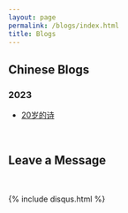 ```yaml
---
layout: page
permalink: /blogs/index.html
title: Blogs
---
```


## Chinese Blogs

### 2023

- [20岁的诗](https://yuhuyang.com/blogs/20poems)

<br>

## Leave a Message

<br>

{% include disqus.html %} 

<br>
